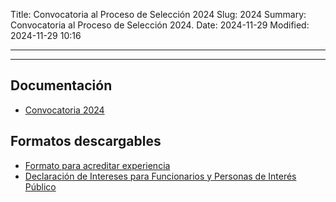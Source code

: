 Title: Convocatoria al Proceso de Selección 2024
Slug: 2024
Summary: Convocatoria al Proceso de Selección 2024.
Date: 2024-11-29
Modified: 2024-11-29 10:16


---



<!-- <div  style=" text-align: center; margin-top: 20px; margin-bottom: 30px">

<h2>Formulario de inscripción para aspirantes al Cargo de Consejera del CPC Coahuila 2022</h2> 

 <p style="color: gray"><strong>Aviso importante:</strong> antes de iniciar el llenado de este formulario, por favor asegúrese de contar con todos los archivos digitales necesarios para postularse al cargo (los campos marcados con asterisco son obligatorios).</p>

<a href="https://docs.google.com/forms/d/e/1FAIpQLSdqbKsGPqlw2Gd9dhq4-B7wsFJS0_jTtUHA5AGvIER9xER51g/viewform"><button type="button" class="btn btn-dark btn-block">INSCRIPCIÓN</button></a>


</div>
 -->
---

## Documentación

* [Convocatoria 2024](convocatoria-2024.pdf)

## Formatos descargables

* [Formato para acreditar experiencia](/formato-unico/formato-para-acreditar-experiencia.docx)
* [Declaración de Intereses para Funcionarios y Personas de Interés Público](/formato-unico/declaracion-de-intereses-funcionarios-y-personas-de-interes-publico.xlsx)

